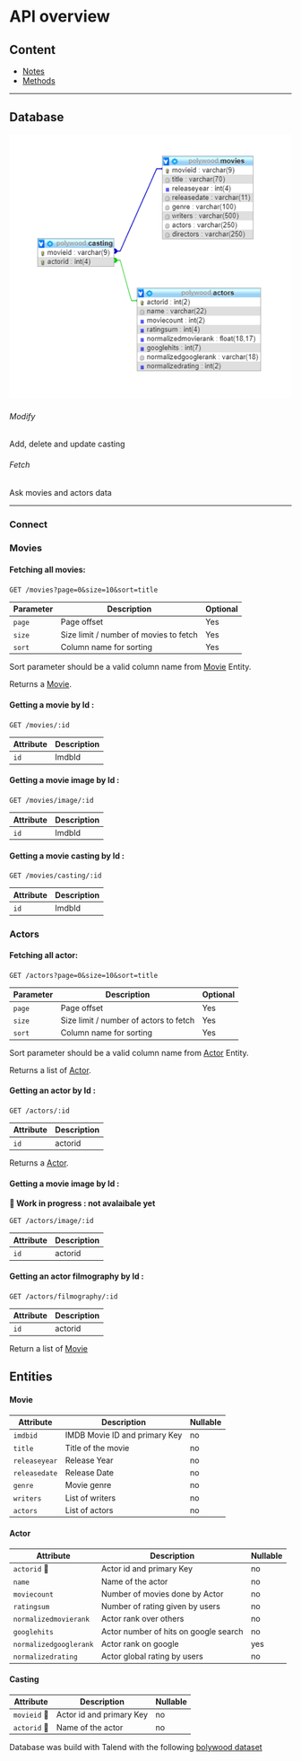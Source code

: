 API overview
============

## Content

- [Notes](#notes)
- [Methods](#methods)

___

## Database


![Schema](schema_db.png)



###### Modify 
Add, delete and update casting

###### Fetch
Ask movies and actors data


___
### Connect


### Movies

#### Fetching all movies:

    GET /movies?page=0&size=10&sort=title
    
| Parameter     | Description                               | Optional |
| -----------   | ----------------------------------------- | -------- |
| `page`        | Page offset                               |   Yes    |
| `size`        | Size limit / number of movies to fetch    |   Yes    |
| `sort`        | Column name for sorting                   |   Yes    |

Sort parameter should be a valid column name from [Movie](#movie) Entity. 

Returns a [Movie](#movie).

#### Getting a movie by Id :

    GET /movies/:id

| Attribute   | Description         |
| ----------- | ------------------- |
| `id`        | ImdbId              |

#### Getting a movie image by Id :

    GET /movies/image/:id

| Attribute   | Description         |
| ----------- | ------------------- |
| `id`        | ImdbId              |

#### Getting a movie casting by Id :

    GET /movies/casting/:id

| Attribute   | Description         |
| ----------- | ------------------- |
| `id`        | ImdbId              |

### Actors

#### Fetching all actor:

    GET /actors?page=0&size=10&sort=title
    
| Parameter     | Description                               | Optional |
| -----------   | ----------------------------------------- | -------- |
| `page`        | Page offset                               |   Yes    |
| `size`        | Size limit / number of actors to fetch    |   Yes    |
| `sort`        | Column name for sorting                   |   Yes    |

Sort parameter should be a valid column name from [Actor](#actor) Entity. 

Returns a list of [Actor](#actor).

#### Getting an actor by Id :

    GET /actors/:id

| Attribute   | Description         |
| ----------- | ------------------- |
| `id`        | actorid             |

Returns a [Actor](#actor).

#### Getting a movie image by Id :

**🚧 Work in progress : not avalaibale yet**

    GET /actors/image/:id

| Attribute   | Description         |
| ----------- | ------------------- |
| `id`        | actorid             |

#### Getting an actor filmography by Id :

    GET /actors/filmography/:id

| Attribute   | Description         |
| ----------- | ------------------- |
| `id`        | actorid             |

Return a list of [Movie](#movie)

## Entities

#### Movie

| Attribute                | Description                                              | Nullable |
|--------------------------|----------------------------------------------------------|----------|
| `imdbid`                 | IMDB Movie ID and primary Key                            | no       |
| `title`                  | Title of the movie                                       | no       |
| `releaseyear`            | Release Year                                             | no       |
| `releasedate`            | Release Date                                             | no       |
| `genre`                  | Movie genre                                              | no       |
| `writers`                | List of writers                                          | no       |
| `actors`                 | List of actors                                           | no       |

#### Actor

| Attribute              | Description                                              | Nullable |
|------------------------|----------------------------------------------------------|----------|
| `actorid` 🔑           | Actor id and primary Key                                 | no       |
| `name`                 | Name of the actor                                        | no       |
| `moviecount`           | Number of movies done by Actor                           | no       |
| `ratingsum`            | Number of rating given by users                          | no       |
| `normalizedmovierank`  | Actor rank over others                                   | no       |
| `googlehits`           | Actor number of hits on google search                    | no       |
| `normalizedgooglerank` | Actor rank on google                                     | yes       |
| `normalizedrating`     | Actor global rating by users                             | no       |

#### Casting

| Attribute              | Description                                              | Nullable |
|------------------------|----------------------------------------------------------|----------|
| `movieid`  🔑          | Actor id and primary Key                                 | no       |
| `actorid`  🔑          | Name of the actor                                        | no       |

Database was build with Talend with the following [bolywood dataset](https://www.kaggle.com/mitesh58/bollywood-movie-dataset)